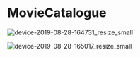 # MovieCatalogue

![device-2019-08-28-164731_resize_small](https://user-images.githubusercontent.com/48062932/63846939-ff8a5f00-c9b6-11e9-98ed-42fa1aa1bbc1.jpg)

![device-2019-08-28-165017_resize_small](https://user-images.githubusercontent.com/48062932/63847040-2e083a00-c9b7-11e9-9869-113130ae5b8e.jpg)
